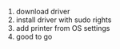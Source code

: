 1. download driver
2. install driver with sudo rights
3. add printer from OS settings
4. good to go
